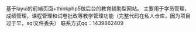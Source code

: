 基于layui的前端页面+thinkphp5做后台的教育辅助型网站。
主要用于学员管理，成绩管理，课程管理和试卷批改等教学管理功能（完整代码在私人仓库，因为项目过于早，sql文件丢失）
联系方式qq：1439862409
